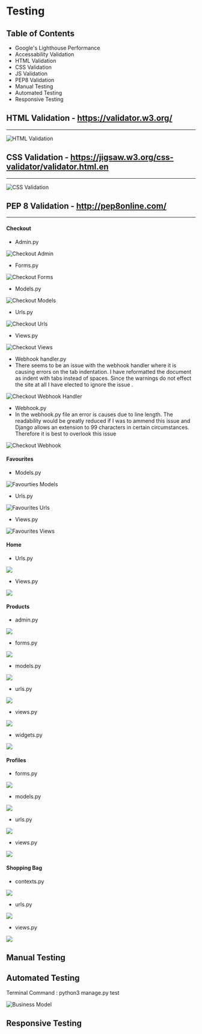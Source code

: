 # Testing

## Table of Contents

- Google's Lighthouse Performance
- Accessability Validation
- HTML Validation
- CSS Validation
- JS Validation
- PEP8 Validation
- Manual Testing
- Automated Testing
- Responsive Testing

## HTML Validation - https://validator.w3.org/
---

![HTML Validation](./testing_images/html-validation.png "HTML Validation")

## CSS Validation - https://jigsaw.w3.org/css-validator/validator.html.en
---

![CSS Validation](./testing_images/CSS%20Validator.png "CSS Validation")

## PEP 8 Validation - http://pep8online.com/
---

#### Checkout
- Admin.py

![Checkout Admin](./testing_images/checkout-admin.png "Checkout Admin")

- Forms.py

![Checkout Forms](./testing_images/checkout-forms.png "Checkout Forms")

- Models.py

![Checkout Models](./testing_images/checkout-models.png "Checkout Models")

- Urls.py

![Checkout Urls](./testing_images/checkout-urls.png "Checkout Urls")

- Views.py

![Checkout Views](./testing_images/checkout-views.png "Checkout Views")

- Webhook handler.py
- There seems to be an issue with the webhook handler where it is causing errors on the tab indentation. I have reformatted the document as indent with tabs instead of spaces. Since the warnings do not effect the site at all I have elected to ignore the issue .

![Checkout Webhook Handler](./testing_images/checkout-webhookhandler.png "Webhook Handler")

- Webhook.py
- In the webhook.py file an error is causes due to line length. The readability would be greatly reduced if I was to ammend this issue and Django allows an extension to 99 characters in certain circumstances. Therefore it is best to overlook this issue

![Checkout Webhook](./testing_images/checkout-webhook.png "Checkout Webhook")

#### Favourites
- Models.py

![Favourties Models](./testing_images/favourites-models.png "Favourties Models")

- Urls.py

![Favourites Urls](./testing_images/favourites-urls.png "Favourites Urls")

- Views.py

![Favourites Views](./testing_images/favourites-views.png "Favourites Views")

#### Home

- Urls.py

![](./testing_images/home-urls.png "")

- Views.py

![](./testing_images/home-views.png "")

#### Products

- admin.py

![](./testing_images/products-admin.png "")

- forms.py

![](./testing_images/products-forms.png "")

- models.py

![](./testing_images/products-models.png "")

- urls.py

![](./testing_images/checkout-urls.png "")

- views.py

![](./testing_images/products-views.png "")

- widgets.py

![](./testing_images/products-widgets.png "")

#### Profiles

- forms.py

![](./testing_images/profiles-forms.png "")

- models.py

![](./testing_images/profiles-models.png "")

- urls.py

![](./testing_images/products-urls.png "")

- views.py

![](./testing_images/profiles-views.png "")


#### Shopping Bag

- contexts.py

![](./testing_images/shoppingbag-contexts.png "")

- urls.py

![](./testing_images/shoppingbag-urls.png "")

- views.py

![](./testing_images/shoppingbag-views.png "")

## Manual Testing


## Automated Testing

Terminal Command : python3 manage.py test

![Business Model](./media/test_urls.png "Title")

## Responsive Testing